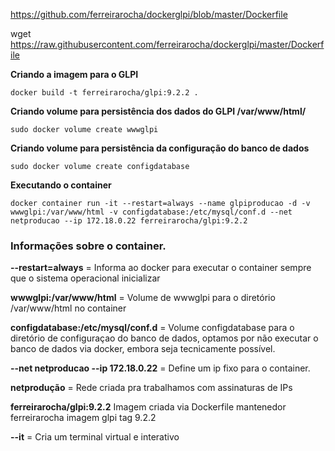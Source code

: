 https://github.com/ferreirarocha/dockerglpi/blob/master/Dockerfile

wget https://raw.githubusercontent.com/ferreirarocha/dockerglpi/master/Dockerfile



**Criando a imagem para o GLPI**

```
docker build -t ferreirarocha/glpi:9.2.2 .
```



**Criando volume para persistência dos dados do GLPI /var/www/html/**

```
sudo docker volume create wwwglpi
```

**Criando volume para persistência da configuração do banco de dados**

```
sudo docker volume create configdatabase
```



**Executando o container**

```
docker container run -it --restart=always --name glpiproducao -d -v wwwglpi:/var/www/html -v configdatabase:/etc/mysql/conf.d --net netproducao --ip 172.18.0.22 ferreirarocha/glpi:9.2.2

```



### **Informações sobre o container.**

 **--restart=always**  = Informa ao docker para executar o container sempre que o sistema operacional inicializar

**wwwglpi:/var/www/html** = Volume de wwwglpi para o diretório /var/www/html no container

**configdatabase:/etc/mysql/conf.d** = Volume configdatabase para o diretório de configuraçao do banco de dados, optamos por não executar o banco de dados via docker, embora seja tecnicamente possível.

**--net netproducao --ip 172.18.0.22** = Define um ip fixo para o container.

**netprodução** = Rede criada pra  trabalhamos com assinaturas de IPs

**ferreirarocha/glpi:9.2.2** Imagem criada via Dockerfile mantenedor ferreirarocha imagem glpi tag 9.2.2

**--it** = Cria um terminal virtual e interativo









## 